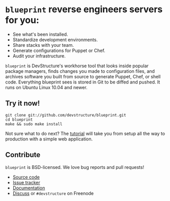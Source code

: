# `blueprint` reverse engineers servers for you:

* See what's been installed.
* Standardize development environments.
* Share stacks with your team.
* Generate configurations for Puppet or Chef.
* Audit your infrastructure.

`blueprint` is DevStructure's workhorse tool that looks inside popular package managers, finds changes you made to configuration files, and archives software you built from source to generate Puppet, Chef, or shell code.  Everything blueprint sees is stored in Git to be diffed and pushed.  It runs on Ubuntu Linux 10.04 and newer.

## Try it now!

	git clone git://github.com/devstructure/blueprint.git
	cd blueprint
	make && sudo make install

Not sure what to do next?  The [tutorial](http://devstructure.com/tutorial.html) will take you from setup all the way to production with a simple web application.

## Contribute

`blueprint` is BSD-licensed.  We love bug reports and pull requests!

* [Source code](https://github.com/devstructure/blueprint)
* [Issue tracker](https://github.com/devstructure/blueprint/issues)
* [Documentation](http://devstructure.github.com/blueprint/)
* [Discuss](https://groups.google.com/forum/#!forum/blueprint-users) or `#devstructure` on Freenode
